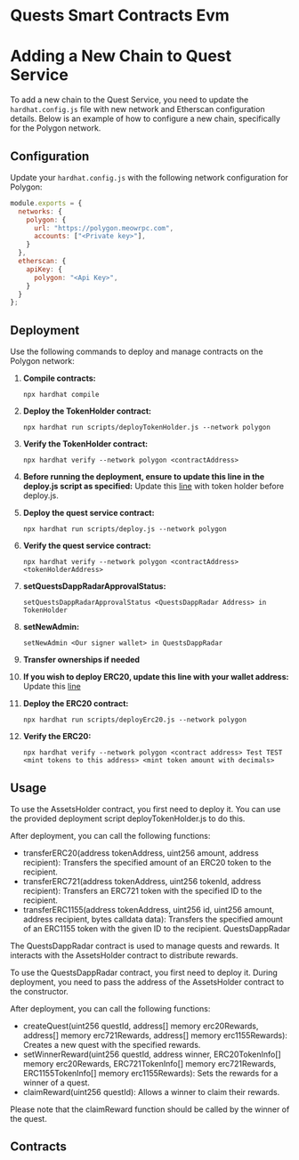 # Quests Smart Contracts Evm

# Adding a New Chain to Quest Service

To add a new chain to the Quest Service, you need to update the `hardhat.config.js` file with new network and Etherscan configuration details. Below is an example of how to configure a new chain, specifically for the Polygon network.

## Configuration

Update your `hardhat.config.js` with the following network configuration for Polygon:

```javascript
module.exports = {
  networks: {
    polygon: {
      url: "https://polygon.meowrpc.com",
      accounts: ["<Private key>"],
    }
  },
  etherscan: {
    apiKey: {
      polygon: "<Api Key>",
    }
  }
};
```

## Deployment

Use the following commands to deploy and manage contracts on the Polygon network:

1. **Compile contracts:**
   ```shell
   npx hardhat compile

2. **Deploy the TokenHolder contract:**
   ```shell
   npx hardhat run scripts/deployTokenHolder.js --network polygon

3. **Verify the TokenHolder contract:**
   ```shell
   npx hardhat verify --network polygon <contractAddress>

4. **Before running the deployment, ensure to update this line in the deploy.js script as specified:**
Update this [line](https://github.com/dappradar/quests-smart-contracts-evm/blob/802006fbaf2021a3b4d2253668dc97232890defa/scripts/deploy.js#L3) with token holder before deploy.js.

5. **Deploy the quest service contract:**
   ```shell
   npx hardhat run scripts/deploy.js --network polygon

6. **Verify the quest service contract:**
   ```shell
   npx hardhat verify --network polygon <contractAddress> <tokenHolderAddress>

7. **setQuestsDappRadarApprovalStatus:**
   ```shell
   setQuestsDappRadarApprovalStatus <QuestsDappRadar Address> in TokenHolder

8. **setNewAdmin:**
   ```shell
   setNewAdmin <Our signer wallet> in QuestsDappRadar

9. **Transfer ownerships if needed**

9. **If you wish to deploy ERC20, update this line with your wallet address:**
Update this [line](https://github.com/dappradar/quests-smart-contracts-evm/blob/802006fbaf2021a3b4d2253668dc97232890defa/scripts/deployErc20.js#L6)

9. **Deploy the ERC20 contract:**
   ```shell
   npx hardhat run scripts/deployErc20.js --network polygon

9. **Verify the ERC20:**
   ```shell
   npx hardhat verify --network polygon <contract address> Test TEST <mint tokens to this address> <mint token amount with decimals>

## Usage

To use the AssetsHolder contract, you first need to deploy it. You can use the provided deployment script deployTokenHolder.js to do this.

After deployment, you can call the following functions:

- transferERC20(address tokenAddress, uint256 amount, address recipient): Transfers the specified amount of an ERC20 token to the recipient.
- transferERC721(address tokenAddress, uint256 tokenId, address recipient): Transfers an ERC721 token with the specified ID to the recipient.
- transferERC1155(address tokenAddress, uint256 id, uint256 amount, address recipient, bytes calldata data): Transfers the specified amount of an ERC1155 token with the given ID to the recipient.
  QuestsDappRadar

The QuestsDappRadar contract is used to manage quests and rewards. It interacts with the AssetsHolder contract to distribute rewards.

To use the QuestsDappRadar contract, you first need to deploy it. During deployment, you need to pass the address of the AssetsHolder contract to the constructor.

After deployment, you can call the following functions:

- createQuest(uint256 questId, address[] memory erc20Rewards, address[] memory erc721Rewards, address[] memory erc1155Rewards): Creates a new quest with the specified rewards.
- setWinnerReward(uint256 questId, address winner, ERC20TokenInfo[] memory erc20Rewards, ERC721TokenInfo[] memory erc721Rewards, ERC1155TokenInfo[] memory erc1155Rewards): Sets the rewards for a winner of a quest.
- claimReward(uint256 questId): Allows a winner to claim their rewards.

Please note that the claimReward function should be called by the winner of the quest.

## Contracts
